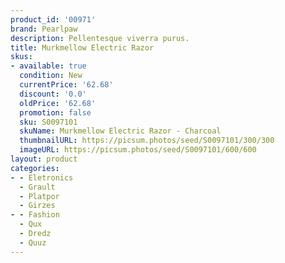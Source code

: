 ```yaml
---
product_id: '00971'
brand: Pearlpaw
description: Pellentesque viverra purus.
title: Murkmellow Electric Razor
skus:
- available: true
  condition: New
  currentPrice: '62.68'
  discount: '0.0'
  oldPrice: '62.68'
  promotion: false
  sku: S0097101
  skuName: Murkmellow Electric Razor - Charcoal
  thumbnailURL: https://picsum.photos/seed/S0097101/300/300
  imageURL: https://picsum.photos/seed/S0097101/600/600
layout: product
categories:
- - Eletronics
  - Grault
  - Platpor
  - Girzes
- - Fashion
  - Qux
  - Dredz
  - Quuz
---
```

